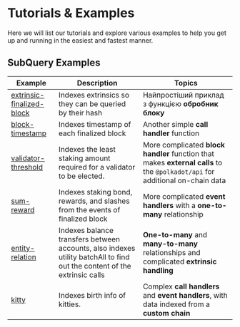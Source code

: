 # Tutorials & Examples

Here we will list our tutorials and explore various examples to help you get up and running in the easiest and fastest manner.

## SubQuery Examples

| Example                                                                                                     | Description                                                                                                              | Topics                                                                                                                        |
| ----------------------------------------------------------------------------------------------------------- | ------------------------------------------------------------------------------------------------------------------------ | ----------------------------------------------------------------------------------------------------------------------------- |
| [extrinsic-finalized-block](https://github.com/subquery/subql-examples/tree/main/extrinsic-finalized-block) | Indexes extrinsics so they can be queried by their hash                                                                  | Найпростіший приклад з функцією **обробник блоку**                                                                            |
| [block-timestamp](https://github.com/subquery/subql-examples/tree/main/block-timestamp)                     | Indexes timestamp of each finalized block                                                                                | Another simple **call handler** function                                                                                      |
| [validator-threshold](https://github.com/subquery/subql-examples/tree/main/validator-threshold)             | Indexes the least staking amount required for a validator to be elected.                                                 | More complicated **block handler** function that makes **external calls** to the `@polkadot/api` for additional on-chain data |
| [sum-reward](https://github.com/subquery/subql-examples/tree/main/sum-reward)                               | Indexes staking bond, rewards, and slashes from the events of finalized block                                            | More complicated **event handlers** with a **one-to-many** relationship                                                       |
| [entity-relation](https://github.com/subquery/subql-examples/tree/main/entity-relation)                     | Indexes balance transfers between accounts, also indexes utility batchAll to find out the content of the extrinsic calls | **One-to-many** and **many-to-many** relationships and complicated **extrinsic handling**                                     |
| [kitty](https://github.com/subquery/subql-examples/tree/main/kitty)                                         | Indexes birth info of kitties.                                                                                           | Complex **call handlers** and **event handlers**, with data indexed from a **custom chain**                                   |
